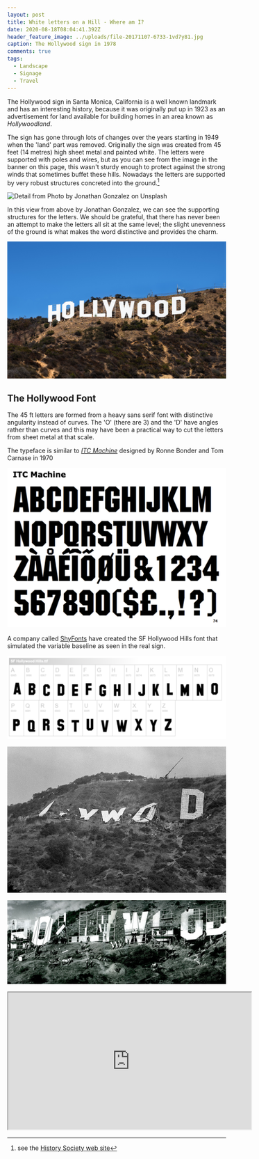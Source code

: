```yaml
---
layout: post
title: White letters on a Hill - Where am I?
date: 2020-08-18T08:04:41.392Z
header_feature_image: ../uploads/file-20171107-6733-1vd7y81.jpg
caption: The Hollywood sign in 1978
comments: true
tags:
  - Landscape
  - Signage
  - Travel
---
```

The Hollywood sign in Santa Monica, California is a well known landmark and has an interesting history, because it was originally put up in 1923 as an advertisement for land available for building homes in an area known as *Hollywoodland*.

The sign has gone through lots of changes over the years starting in 1949 when the 'land' part was removed. Originally the sign was created from 45 feet (14 metres) high sheet metal and painted white. The letters were supported with poles and wires, but as you can see from the image in the banner on this page, this wasn't sturdy enough to protect against the strong winds that sometimes buffet these hills. Nowadays the letters are supported by very robust structures concreted into the ground.[^1]

[^1]: see the [History Society web site](https://www.kcet.org/history-society/behind-the-sign-the-lost-meanings-of-the-original-hollywood-sign)

![Detail from Photo by Jonathan Gonzalez on Unsplash](../uploads/jonathan-gonzalez-axn9u_59214-unsplash.jpg "Detail from Photo by Jonathan Gonzalez on Unsplash")

In this view from above by Jonathan Gonzalez, we can see the supporting structures for the letters. We should be grateful, that there has never been an attempt to make the letters all sit at the same level; the slight unevenness of the ground is what makes the word distinctive and provides the charm.

![The Hollywood sign now](../uploads/hollywood_sign.jpg)

## The Hollywood Font

The 45 ft letters are formed from a heavy sans serif font with distinctive angularity instead of curves. The 'O' (there are 3) and the 'D' have angles rather than curves and this may have been a practical way to cut the letters from sheet metal at that scale.

The typeface is similar to *[ITC Machine](http://www.identifont.com/find?font=Machine&q=Go)* designed by Ronne Bonder and Tom Carnase in 1970

![ITC Machine designed in 1970](../uploads/screenshot-2020-08-18-at-09.09.25.png "ITC Machine designed in 1970")

A company called [ShyFonts](https://www.dafont.com/hollywood-hills.font) have created the SF Hollywood Hills font that simulated the variable baseline as seen in the real sign.

![The SF Hollywood Hills font](../uploads/screenshot-2020-08-18-at-08.56.25.png "The SF Hollywood Hills font")

![The sign in 1978. Workers prepare to lower the last letter of the old Hollywood sign that had stood at the site since the 1920s.  Wally Fong/AP Photo](../uploads/file-20171107-6733-1vd7y81.jpg "The sign in 1978. Workers prepare to lower the last letter of the old Hollywood sign that had stood at the site since the 1920s.  Wally Fong/AP Photo")

![The new version under construction in 1978](../uploads/hollywood.jpg "The new version under construction in 1978")

<div class="video-box"><iframe width="560" height="315" src="https://www.youtube.com/embed/xsiD81nNpEc?rel=0" allow="accelerometer; autoplay; encrypted-media; gyroscope; picture-in-picture" allowfullscreen></iframe></div>